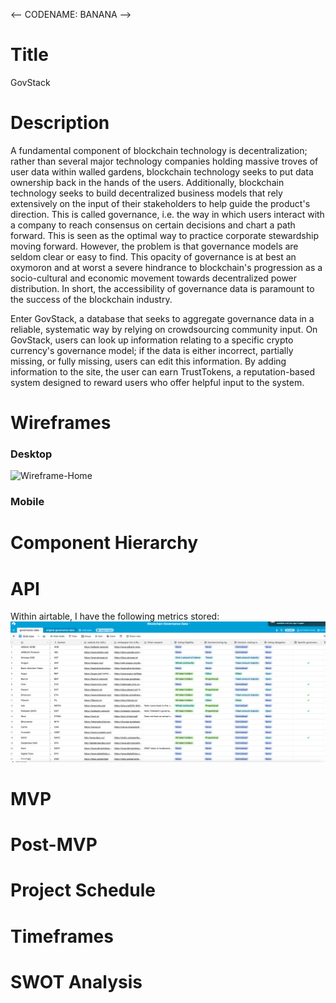 <-- CODENAME: BANANA -->

# Title
GovStack

# Description
<p>
A fundamental component of blockchain technology is decentralization; rather than several major technology companies holding massive troves of user data within walled
gardens, blockchain technology seeks to put data ownership back in the hands of the users. Additionally, blockchain technology seeks to build decentralized business models
that rely extensively on the input of their stakeholders to help guide the product's direction. This is called governance, i.e. the way in which users interact with a company
to reach consensus on certain decisions and chart a path forward. This is seen as the optimal way to practice corporate stewardship moving forward. However, the problem is that
governance models are seldom clear or easy to find. This opacity of governance is at best an oxymoron and at worst a severe hindrance to blockchain's progression as a 
socio-cultural and economic movement towards decentralized power distribution. In short, the accessibility of governance data is paramount to the success of the blockchain 
industry.
</p>

<p>
Enter GovStack, a database that seeks to aggregate governance data in a reliable, systematic way by relying on crowdsourcing community input. On GovStack, users can 
look up information relating to a specific crypto currency's governance model; if the data is either incorrect, partially missing, or fully missing, users can edit this
information. By adding information to the site, the user can earn TrustTokens, a reputation-based system designed to reward users who offer helpful input to the 
system.
</p>

# Wireframes
### Desktop
![Wireframe-Home](/images/webpage-home.drawio)
### Mobile

# Component Hierarchy


# API 
Within airtable, I have the following metrics stored:
![Governance Data](/images/governance.png)


# MVP

# Post-MVP

# Project Schedule

# Timeframes

# SWOT Analysis
